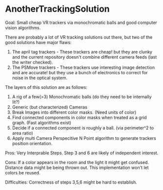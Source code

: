 # AnotherTrackingSolution
Goal: Small cheap VR trackers via monochromatic balls and good computer vision algorithms.

There are probably a lot of VR tracking solutions out there, but two of the good solutions have major flaws:
1. The april tag trackers - These trackers are cheap! but they are clunky and the current repository doesn't combine different camera feeds (last the writer checked).
2. The PSMove trackers - These trackers use interesting image detection and are accurate! but they use a bunch of electronics to correct for noise in the optical system.
 
The layers of this solution are as follows:
1. A rig of a few(>3) Monochromatic balls (do they need to be internally lit?)
2. Generic (but characterized) Cameras
3. Break Images into different color masks. (Need units of color)
4. Find connected components in color masks when treated as a grid graph. (Fast algorithms exist)
5. Decide if a connected component is roughly a ball. (via perimeter^2 to area ratio)
6. Apply multi Camera Perspecitive N Point algorithm to generate trackers position orientation.

Pros:
Very Interprable Steps.
Step 3 and 6 are likely of independent interest.

Cons: 
If a color appears in the room and the light it might get confused.
Distance data might be being thrown out.
This implementation won't let colors be reused.

Difficulties: 
Correctness of steps 3,5,6 might be hard to establish.
